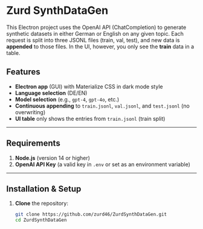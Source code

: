 # Zurd SynthDataGen

This Electron project uses the OpenAI API (ChatCompletion) to generate synthetic datasets in either German or English on any given topic. Each request is split into three JSONL files (train, val, test), and new data is **appended** to those files. In the UI, however, you only see the **train** data in a table.

## Features

- **Electron app** (GUI) with Materialize CSS in dark mode style  
- **Language selection** (DE/EN)  
- **Model selection** (e.g., `gpt-4`, `gpt-4o`, etc.)  
- **Continuous appending** to `train.jsonl`, `val.jsonl`, and `test.jsonl` (no overwriting)  
- **UI table** only shows the entries from `train.jsonl` (train split)

---

## Requirements

1. **Node.js** (version 14 or higher)  
2. **OpenAI API Key** (a valid key in `.env` or set as an environment variable)  

---

## Installation & Setup

1. **Clone** the repository:
   ```bash
   git clone https://github.com/zurd46/ZurdSynthDataGen.git
   cd ZurdSynthDataGen
